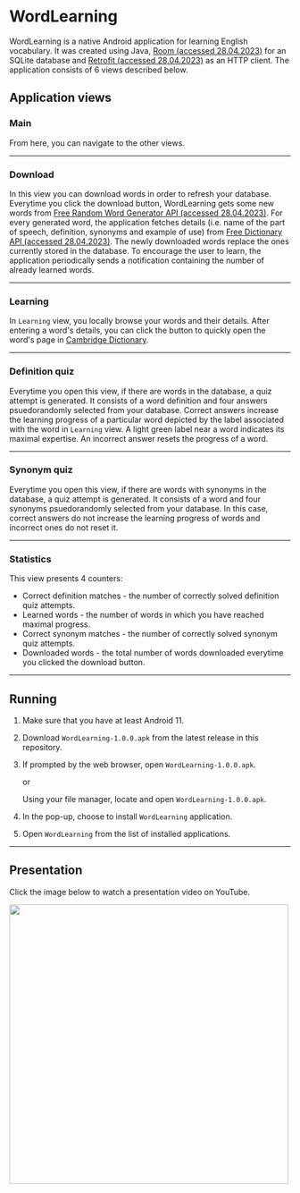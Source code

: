 # WordLearning
WordLearning is a native Android application for learning English vocabulary. It was created using Java, [Room (accessed 28.04.2023)](https://developer.android.com/jetpack/androidx/releases/room) for an SQLite database and [Retrofit (accessed 28.04.2023)](https://square.github.io/retrofit/) as an HTTP client. The application consists of 6 views described below.

## Application views

### Main
From here, you can navigate to the other views.

---
### Download
In this view you can download words in order to refresh your database. Everytime you click the download button, WordLearning gets some new words from [Free Random Word Generator API (accessed 28.04.2023)](https://random-word-api.vercel.app). For every generated word, the application fetches details (i.e. name of the part of speech, definition, synonyms and example of use) from [Free Dictionary API (accessed 28.04.2023)](https://dictionaryapi.dev/). The newly downloaded words replace the ones currently stored in the database. To encourage the user to learn, the application periodically sends a notification containing the number of already learned words.

---
### Learning
In `Learning` view, you locally browse your words and their details. After entering a word's details, you can click the button to quickly open the word's page in [Cambridge Dictionary](https://dictionary.cambridge.org/).

---
### Definition quiz
Everytime you open this view, if there are words in the database, a quiz attempt is generated. It consists of a word definition and four answers psuedorandomly selected from your database. Correct answers increase the learning progress of a particular word depicted by the label associated with the word in `Learning` view. A light green label near a word indicates its maximal expertise. An incorrect answer resets the progress of a word.

---
### Synonym quiz
Everytime you open this view, if there are words with synonyms in the database, a quiz attempt is generated. It consists of a word and four synonyms psuedorandomly selected from your database. In this case, correct answers do not increase the learning progress of words and incorrect ones do not reset it.

---
### Statistics
This view presents 4 counters:
- Correct definition matches - the number of correctly solved definition quiz attempts.
- Learned words - the number of words in which you have reached maximal progress.
- Correct synonym matches - the number of correctly solved synonym quiz attempts.
- Downloaded words - the total number of words downloaded everytime you clicked the download button.

---
## Running
1. Make sure that you have at least Android 11.

2. Download `WordLearning-1.0.0.apk` from the latest release in this repository.

3. If prompted by the web browser, open `WordLearning-1.0.0.apk`.

    or

    Using your file manager, locate and open `WordLearning-1.0.0.apk`.

4. In the pop-up, choose to install `WordLearning` application.

5. Open `WordLearning` from the list of installed applications.

---
## Presentation
Click the image below to watch a presentation video on YouTube.

[<img src="https://i.imgur.com/J4u3MeI.png" height="500"/>](https://youtu.be/DsQXWFWXvXQ)
